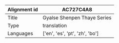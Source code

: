 |Alignment id | AC727C4A8
| --- | --- 
|Title | Gyalse Shenpen Thaye Series 
|Type | translation
|Languages | ['en', 'es', 'pt', 'zh', 'bo']